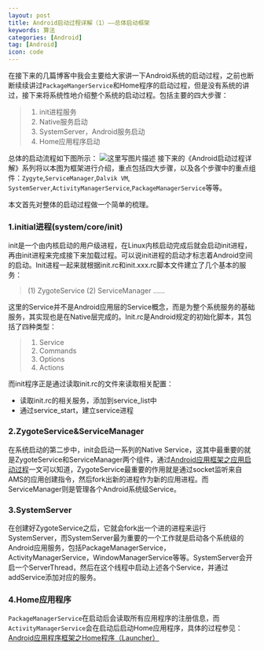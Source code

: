 ```yaml
---
layout: post
title: Android启动过程详解（1）——总体启动框架
keywords: 算法
categories: [Android]
tag: [Android]
icon: code
---
```

在接下来的几篇博客中我会主要给大家讲一下Android系统的启动过程，之前也断断续续讲过`PackageMangerService`和Home程序的启动过程，但是没有系统的讲过，接下来将系统性地介绍整个系统的启动过程。包括主要的四大步骤：

> 1. init进程服务
> 2. Native服务启动
> 3. SystemServer，Android服务启动
> 4. Home应用程序启动

总体的启动流程如下图所示：
![这里写图片描述](http://img.blog.csdn.net/20161106191355653)
接下来的《Android启动过程详解》系列将以本图为框架进行介绍，重点包括四大步骤，以及各个步骤中的重点组件：`Zygyte`,`ServiceManager`,`Dalvik VM`, `SystemServer`,`ActivityManagerService`,`PackageManagerService`等等。

本文首先对整体的启动过程做一个简单的梳理。

### 1.initial进程(system/core/init)
init是一个由内核启动的用户级进程，在Linux内核启动完成后就会启动init进程，再由init进程来完成接下来加载过程。可以说init进程的启动才标志着Android空间的启动。Init进程一起来就根据init.rc和init.xxx.rc脚本文件建立了几个基本的服务：
> (1) ZygoteService
> (2) ServiceManager
> ......

这里的Service并不是Android应用层的Service概念，而是为整个系统服务的基础服务，其实现也是在Native层完成的。Init.rc是Android规定的初始化脚本，其包括了四种类型：
> 1. Service
> 2. Commands
> 3. Options
> 4. Actions

而init程序正是通过读取init.rc的文件来读取相关配置：

- 读取init.rc的相关服务，添加到service_list中
- 通过service_start，建立service进程

### 2.ZygoteService&ServiceManager

在系统启动的第二步中，init会启动一系列的Native Service，这其中最重要的就是ZygoteService和ServiceManager两个组件，通过[Android应用框架之应用启动过程](http://blog.csdn.net/asialiyazhou/article/details/53049894)一文可以知道，ZygoteService最重要的作用就是通过socket监听来自AMS的应用创建指令，然后fork出新的进程作为新的应用进程。而ServiceManager则是管理各个Android系统级Service。

### 3.SystemServer
在创建好ZygoteService之后，它就会fork出一个进的进程来运行SystemServer，而SystemServer最为重要的一个工作就是启动各个系统级的Android应用服务，包括PackageManagerService， ActivityManagerService，WindowManagerService等等。SystemServer会开启一个ServerThread，然后在这个线程中启动上述各个Service，并通过addService添加对应的服务。

### 4.Home应用程序
`PackageManagerService`在启动后会读取所有应用程序的注册信息，而`ActivityManagerService`会在启动后启动Home应用程序，具体的过程参见：[Android应用程序框架之Home程序（Launcher）](http://blog.csdn.net/asialiyazhou/article/details/53048365)
